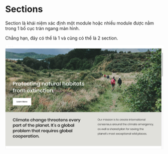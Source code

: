 # Sections

Section là khái niệm xác định một module hoặc nhiều module được nằm trong 1 bố cục tràn ngang màn hình.

Chẳng hạn, đây có thể là 1 và cũng có thể là 2 section.

![Hero Intro](media/hero-intro.png)
